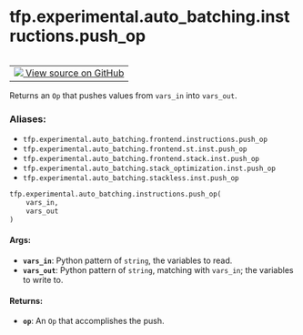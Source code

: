 <div itemscope itemtype="http://developers.google.com/ReferenceObject">
<meta itemprop="name" content="tfp.experimental.auto_batching.instructions.push_op" />
<meta itemprop="path" content="Stable" />
</div>

# tfp.experimental.auto_batching.instructions.push_op


<table class="tfo-notebook-buttons tfo-api" align="left">

<td>
  <a target="_blank" href="https://github.com/tensorflow/probability/blob/master/tensorflow_probability/python/experimental/auto_batching/instructions.py">
    <img src="https://www.tensorflow.org/images/GitHub-Mark-32px.png" />
    View source on GitHub
  </a>
</td></table>



Returns an `Op` that pushes values from `vars_in` into `vars_out`.

### Aliases:

* `tfp.experimental.auto_batching.frontend.instructions.push_op`
* `tfp.experimental.auto_batching.frontend.st.inst.push_op`
* `tfp.experimental.auto_batching.frontend.stack.inst.push_op`
* `tfp.experimental.auto_batching.stack_optimization.inst.push_op`
* `tfp.experimental.auto_batching.stackless.inst.push_op`


``` python
tfp.experimental.auto_batching.instructions.push_op(
    vars_in,
    vars_out
)
```



<!-- Placeholder for "Used in" -->


#### Args:


* <b>`vars_in`</b>: Python pattern of `string`, the variables to read.
* <b>`vars_out`</b>: Python pattern of `string`, matching with `vars_in`; the
  variables to write to.


#### Returns:


* <b>`op`</b>: An `Op` that accomplishes the push.